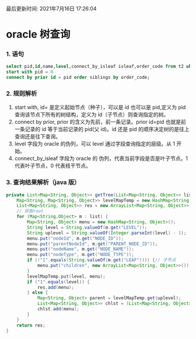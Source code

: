 最后更新时间: 2021年7月16日 17:26:04

# oracle 树查询

### 1. 语句

```sql
select pid,id,name,level,connect_by_isleaf isleaf,order_code from t2 where level=1
start with pid = 0
connect by prior id = pid order siblings by order_code;
```

### 2. 规则解析

1. start with, id= 是定义起始节点（种子），可以是 id 也可以是 pid,定义为 pid 查询该节点下所有的树结构，定义为 id（子节点）则查询指定的树。
2. connect by prior, prior 的含义为先前，前一条记录。prior id=pid 也就是前一条记录的 id 等于当前记录的 pid(父 id)。id 还是 pid 的顺序决定树的是往上查询还是往下查询。
3. level 字段为 oracle 的伪列，可以 level 通过字段查询指定的层级。从 1 开始。
4. connect_by_isleaf 字段为 oracle 的 伪列，代表当前字段是否是叶子节点。1 代表叶子节点，0 代表枝干节点。

### 3. 查询结果解析（java 版）

```java
private List<Map<String, Object>> getTree(List<Map<String, Object>> list) {
    Map<String, Map<String, Object>> levelMapTemp = new HashMap<String, Map<String, Object>>();
    List<Map<String, Object>> res = new ArrayList<Map<String, Object>>();
    // 获取root
    for (Map<String,Object> m : list) {
        Map<String, Object> menu = new HashMap<String, Object>();
        String level = String.valueOf(m.get("LEVEL"));
        String uplevel = String.valueOf(Integer.parseInt(level) - 1);
        menu.put("nodeId", m.get("NODE_ID"));
        menu.put("parentNodeId", m.get("PARENT_NODE_ID"));
        menu.put("nodeName", m.get("NODE_NAME"));
        menu.put("nodeType", m.get("NODE_TYPE"));
        if (!"1".equals(String.valueOf(m.get("LEAF")))) {// 子节点
            menu.put("children", new ArrayList<Map<String, Object>>());
        }
        levelMapTemp.put(level, menu);
        if ("1".equals(level)) {
            res.add(menu);
        } else {
            Map<String, Object> parent = levelMapTemp.get(uplevel);
            List<Map<String, Object>> chlst = (List<Map<String, Object>>) parent.get("children");
            chlst.add(menu);
        }
    }
    return res;
}
```
